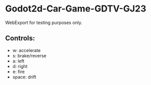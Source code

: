 # Godot2d-Car-Game-GDTV-GJ23

WebExport for testing purposes only.

## Controls:    
* w: accelerate 
* s: brake/reverse
* a: left
* d: right
* e: fire
* space: drift
